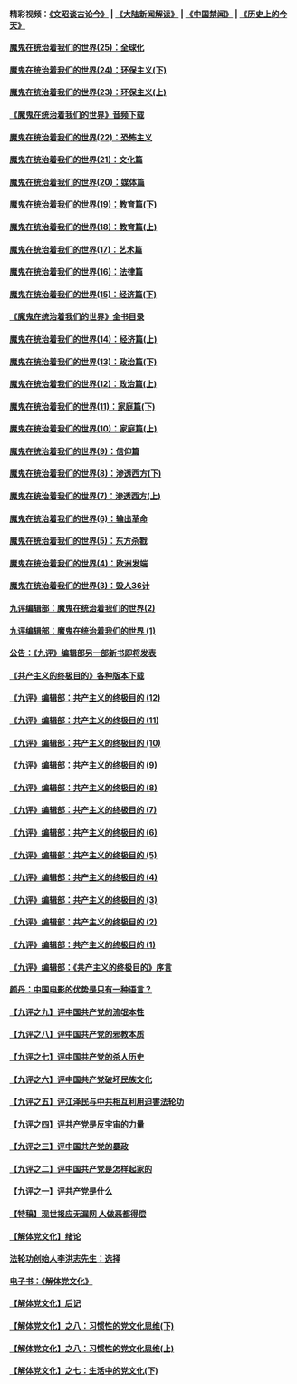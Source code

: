 #### 精彩视频：[《文昭谈古论今》](https://github.com/gfw-breaker/wenzhao/blob/master/README.md?t=11302131) | [《大陆新闻解读》](https://github.com/gfw-breaker/ntdtv-comedy/blob/master/README.md?t=11302131) | [《中国禁闻》](https://github.com/gfw-breaker/ntdtv-news/blob/master/README.md?t=11302131) | [《历史上的今天》](https://github.com/gfw-breaker/today-in-history/blob/master/README.md?t=11302131) 

#### [魔鬼在统治着我们的世界(25)：全球化](../pages/nsc422/n10788205.md?t=11302131) 

#### [魔鬼在统治着我们的世界(24)：环保主义(下)](../pages/nsc422/n10695307.md?t=11302131) 

#### [魔鬼在统治着我们的世界(23)：环保主义(上)](../pages/nsc422/n10688613.md?t=11302131) 

#### [《魔鬼在统治着我们的世界》音频下载](../pages/nsc422/n10635553.md?t=11302131) 

#### [魔鬼在统治着我们的世界(22)：恐怖主义](../pages/nsc422/n10614727.md?t=11302131) 

#### [魔鬼在统治着我们的世界(21)：文化篇](../pages/nsc422/n10597706.md?t=11302131) 

#### [魔鬼在统治着我们的世界(20)：媒体篇](../pages/nsc422/n10586579.md?t=11302131) 

#### [魔鬼在统治着我们的世界(19)：教育篇(下)](../pages/nsc422/n10564808.md?t=11302131) 

#### [魔鬼在统治着我们的世界(18)：教育篇(上)](../pages/nsc422/n10526970.md?t=11302131) 

#### [魔鬼在统治着我们的世界(17)：艺术篇](../pages/nsc422/n10499093.md?t=11302131) 

#### [魔鬼在统治着我们的世界(16)：法律篇](../pages/nsc422/n10485969.md?t=11302131) 

#### [魔鬼在统治着我们的世界(15)：经济篇(下)](../pages/nsc422/n10469975.md?t=11302131) 

#### [《魔鬼在统治着我们的世界》全书目录](../pages/nsc422/n10464261.md?t=11302131) 

#### [魔鬼在统治着我们的世界(14)：经济篇(上)](../pages/nsc422/n10457370.md?t=11302131) 

#### [魔鬼在统治着我们的世界(13)：政治篇(下)](../pages/nsc422/n10448270.md?t=11302131) 

#### [魔鬼在统治着我们的世界(12)：政治篇(上)](../pages/nsc422/n10444576.md?t=11302131) 

#### [魔鬼在统治着我们的世界(11)：家庭篇(下)](../pages/nsc422/n10440961.md?t=11302131) 

#### [魔鬼在统治着我们的世界(10)：家庭篇(上)](../pages/nsc422/n10435448.md?t=11302131) 

#### [魔鬼在统治着我们的世界(9)：信仰篇](../pages/nsc422/n10432159.md?t=11302131) 

#### [魔鬼在统治着我们的世界(8)：渗透西方(下)](../pages/nsc422/n10429603.md?t=11302131) 

#### [魔鬼在统治着我们的世界(7)：渗透西方(上)](../pages/nsc422/n10426013.md?t=11302131) 

#### [魔鬼在统治着我们的世界(6)：输出革命](../pages/nsc422/n10421536.md?t=11302131) 

#### [魔鬼在统治着我们的世界(5)：东方杀戮](../pages/nsc422/n10417707.md?t=11302131) 

#### [魔鬼在统治着我们的世界(4)：欧洲发端](../pages/nsc422/n10414890.md?t=11302131) 

#### [魔鬼在统治着我们的世界(3)：毁人36计](../pages/nsc422/n10411583.md?t=11302131) 

#### [九评编辑部：魔鬼在统治着我们的世界(2)](../pages/nsc422/n10410036.md?t=11302131) 

#### [九评编辑部：魔鬼在统治着我们的世界 (1)](../pages/nsc422/n10406825.md?t=11302131) 

#### [公告：《九评》编辑部另一部新书即将发表](../pages/nsc422/n10405104.md?t=11302131) 

#### [《共产主义的终极目的》各种版本下载](../pages/nsc422/n10022138.md?t=11302131) 

#### [《九评》编辑部：共产主义的终极目的 (12)](../pages/nsc422/n9933272.md?t=11302131) 

#### [《九评》编辑部：共产主义的终极目的 (11)](../pages/nsc422/n9924973.md?t=11302131) 

#### [《九评》编辑部：共产主义的终极目的 (10)](../pages/nsc422/n9920883.md?t=11302131) 

#### [《九评》编辑部：共产主义的终极目的 (9)](../pages/nsc422/n9916363.md?t=11302131) 

#### [《九评》编辑部：共产主义的终极目的 (8)](../pages/nsc422/n9912488.md?t=11302131) 

#### [《九评》编辑部：共产主义的终极目的 (7)](../pages/nsc422/n9901176.md?t=11302131) 

#### [《九评》编辑部：共产主义的终极目的 (6)](../pages/nsc422/n9899359.md?t=11302131) 

#### [《九评》编辑部：共产主义的终极目的 (5)](../pages/nsc422/n9893174.md?t=11302131) 

#### [《九评》编辑部：共产主义的终极目的 (4)](../pages/nsc422/n9891246.md?t=11302131) 

#### [《九评》编辑部：共产主义的终极目的 (3)](../pages/nsc422/n9879879.md?t=11302131) 

#### [《九评》编辑部：共产主义的终极目的 (2)](../pages/nsc422/n9876205.md?t=11302131) 

#### [《九评》编辑部：共产主义的终极目的 (1)](../pages/nsc422/n9865857.md?t=11302131) 

#### [《九评》编辑部：《共产主义的终极目的》序言](../pages/nsc422/n9862666.md?t=11302131) 

#### [颜丹：中国电影的优势是只有一种语言？](../pages/nsc422/n9583062.md?t=11302131) 

#### [【九评之九】评中国共产党的流氓本性](../pages/nsc422/n737542.md?t=11302131) 

#### [【九评之八】评中国共产党的邪教本质](../pages/nsc422/n735942.md?t=11302131) 

#### [【九评之七】评中国共产党的杀人历史](../pages/nsc422/n733806.md?t=11302131) 

#### [【九评之六】评中国共产党破坏民族文化](../pages/nsc422/n731667.md?t=11302131) 

#### [【九评之五】评江泽民与中共相互利用迫害法轮功](../pages/nsc422/n730058.md?t=11302131) 

#### [【九评之四】评共产党是反宇宙的力量](../pages/nsc422/n727814.md?t=11302131) 

#### [【九评之三】评中国共产党的暴政](../pages/nsc422/n725597.md?t=11302131) 

#### [【九评之二】评中国共产党是怎样起家的](../pages/nsc422/n723946.md?t=11302131) 

#### [【九评之一】评共产党是什么](../pages/nsc422/n722529.md?t=11302131) 

#### [【特稿】现世报应无漏网 人做恶都得偿](../pages/nsc422/n4215167.md?t=11302131) 

#### [【解体党文化】绪论](../pages/nsc422/n1449356.md?t=11302131) 

#### [法轮功创始人李洪志先生：选择](../pages/nsc422/n3580738.md?t=11302131) 

#### [电子书：《解体党文化》](../pages/nsc422/n1573484.md?t=11302131) 

#### [【解体党文化】后记](../pages/nsc422/n1531999.md?t=11302131) 

#### [【解体党文化】之八：习惯性的党文化思维(下)](../pages/nsc422/n1526477.md?t=11302131) 

#### [【解体党文化】之八：习惯性的党文化思维(上)](../pages/nsc422/n1520631.md?t=11302131) 

#### [【解体党文化】之七：生活中的党文化(下)](../pages/nsc422/n1513446.md?t=11302131) 

